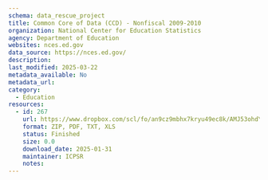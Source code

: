 ```yaml
---
schema: data_rescue_project 
title: Common Core of Data (CCD) - Nonfiscal 2009-2010
organization: National Center for Education Statistics
agency: Department of Education
websites: nces.ed.gov
data_source: https://nces.ed.gov/
description: 
last_modified: 2025-03-22
metadata_available: No
metadata_url: 
category:
  - Education 
resources:
  - id: 267
    url: https://www.dropbox.com/scl/fo/an9cz9mbhx7kryu49ec8k/AMJ53ohdYwNUE0yc2a8A1qU?rlkey=as3czs7088hg3q8iv3i1x4koc&dl=0
    format: ZIP, PDF, TXT, XLS
    status: Finished
    size: 0.0
    download_date: 2025-01-31
    maintainer: ICPSR
    notes: 
---
```


